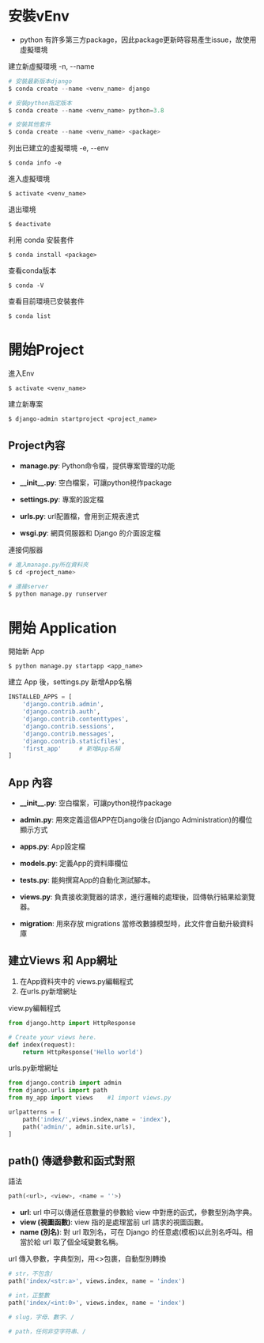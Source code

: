 # 安裝vEnv
* python 有許多第三方package，因此package更新時容易產生issue，故使用虛擬環境  

建立新虛擬環境 -n, --name
```python
# 安裝最新版本django
$ conda create --name <venv_name> django

# 安裝python指定版本
$ conda create --name <venv_name> python=3.8

# 安裝其他套件
$ conda create --name <venv_name> <package>
```
列出已建立的虛擬環境 -e, --env
```
$ conda info -e
```

進入虛擬環境
```
$ activate <venv_name>
```
退出環境
```
$ deactivate
```
利用 conda 安裝套件
```
$ conda install <package>
```
查看conda版本
```
$ conda -V
```
查看目前環境已安裝套件
```
$ conda list
```

# 開始Project
進入Env
```
$ activate <venv_name>
```
建立新專案
```
$ django-admin startproject <project_name>
```

## Project內容
* **manage.py**: Python命令檔，提供專案管理的功能

* **\_\_init__.py**: 空白檔案，可讓python視作package
* **settings.py**: 專案的設定檔
* **urls.py**: url配置檔，會用到正規表達式
* **wsgi.py**: 網頁伺服器和 Django 的介面設定檔

連接伺服器
```python
# 進入manage.py所在資料夾
$ cd <project_name>

# 連接server
$ python manage.py runserver
```


# 開始 Application
開始新 App
```
$ python manage.py startapp <app_name>
```
建立 App 後，settings.py 新增App名稱
```python
INSTALLED_APPS = [
    'django.contrib.admin',
    'django.contrib.auth',
    'django.contrib.contenttypes',
    'django.contrib.sessions',
    'django.contrib.messages',
    'django.contrib.staticfiles',
    'first_app'     # 新增App名稱
]
```


## App 內容
* **\_\_init__.py**: 空白檔案，可讓python視作package
* **admin.py**: 用來定義這個APP在Django後台(Django Administration)的欄位顯示方式
* **apps.py**: App設定檔
* **models.py**: 定義App的資料庫欄位
* **tests.py**: 能夠撰寫App的自動化測試腳本。
* **views.py**: 負責接收瀏覽器的請求，進行邏輯的處理後，回傳執行結果給瀏覽器。

* **migration**: 用來存放 migrations 當修改數據模型時，此文件會自動升級資料庫

## 建立Views 和 App網址
1. 在App資料夾中的 views.py編輯程式
2. 在urls.py新增網址  

view.py編輯程式
```python
from django.http import HttpResponse

# Create your views here.
def index(request):
    return HttpResponse('Hello world')
```

urls.py新增網址
```python
from django.contrib import admin
from django.urls import path
from my_app import views    #1 import views.py

urlpatterns = [
    path('index/',views.index,name = 'index'),
    path('admin/', admin.site.urls),
]
```
## path() 傳遞參數和函式對照
語法
```python
path(<url>, <view>, <name = ''>)
```
* **url**: url 中可以傳遞任意數量的參數給 view 中對應的函式，參數型別為字典。
* **view (視圖函數)**: view 指的是處理當前 url 請求的視圖函數。
* **name (別名)**: 對 url 取別名，可在 Django 的任意處(模板)以此別名呼叫。相當於給 url 取了個全域變數名稱。

url 傳入參數，字典型別，用<>包裹，自動型別轉換
```python
# str，不包含/
path('index/<str:a>', views.index, name = 'index')

# int，正整數
path('index/<int:0>', views.index, name = 'index')

# slug，字母、數字、/

# path，任何非空字符串、/
```
